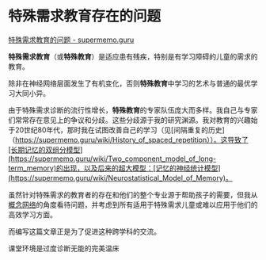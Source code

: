 # 特殊需求教育存在的问题

[特殊需求教育的问题 - supermemo.guru](https://supermemo.guru/wiki/Problems_with_special-needs_education)

**特殊需求教育**（或**特殊教育**）是适应患有残疾，特别是有学习障碍的儿童的需求的教育。

除非在神经网络层面发生了有机变化，否则**特殊教育**中学习的艺术与普通的最优学习大同小异。

由于特殊需求诊断的流行性增长，**特殊教育**的专家队伍庞大而多样。我自己与专家们常常存在意见上的争议和分歧。这些分歧源于我的研究渊源。我对教育的兴趣始于20世纪80年代，那时我在试图改善自己的学习（见[间隔重复的历史]（https://supermemo.guru/wiki/History_of_spaced_repetition））。这导致了[长期记忆的双组分模型](https://supermemo.guru/wiki/Two_component_model_of_long-term_memory)的出现，以及后来的超大模型：[记忆的神经统计模型](https://supermemo.guru/wiki/Neurostatistical_Model_of_Memory)。

虽然针对特殊需求的教育者的存在和他们的整个专业源于帮助孩子的需要，但我从[概念网络](https://supermemo.guru/wiki/Concept_network)的角度看待问题，并考虑到所有适用于特殊需求儿童或难以应用于他们的高效学习方面。

而编写这篇文章正是为了促进这种跨学科的交流。

课堂环境是过度诊断无能的完美温床
